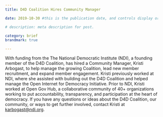 ```yaml
---
title: D4D Coalition Hires Community Manager

date: 2019-10-30 #this is the publication date, and controls display order.

# description: meta description for post.

category: brief
brandmark: true

---
```


With funding from the The National Democratic Institute (NDI), a founding member of the D4D Coalition, has hired a Community Manager, Kristi Arbogast, to help manage the growing Coalition, lead new member recruitment, and expand member engagement. Kristi previously worked at NDI, where she assisted with building out the D4D Coalition and helped manage the Open Internet for Democracy Initiative. Prior to NDI, Kristi worked at Open Gov Hub, a collaborative community of 40+ organizations working to put accountability, transparency, and participation at the heart of democracy. If you have any questions or ideas about the D4D Coalition, our community, or ways to get further involved, contact Kristi at karbogast@ndi.org.
